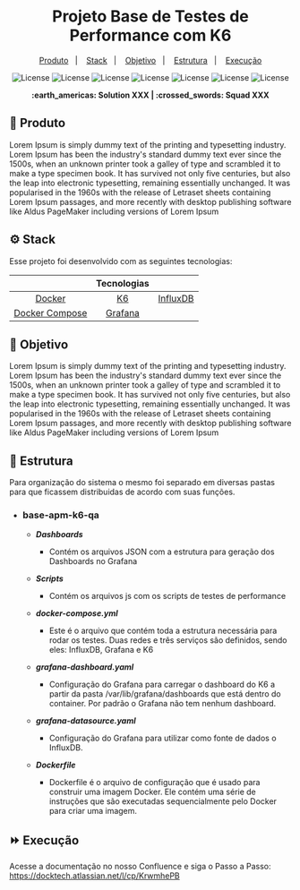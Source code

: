 <p align="center">
  <h1 align="center">Projeto Base de Testes de Performance com K6</h1>
</p> 

<p align="center">
  <a href="#-produto">Produto</a>&nbsp;&nbsp;&nbsp;|&nbsp;&nbsp;&nbsp;
  <a href="#-stack">Stack</a>&nbsp;&nbsp;&nbsp;|&nbsp;&nbsp;&nbsp;
  <a href="#-objetivo">Objetivo</a>&nbsp;&nbsp;&nbsp;|&nbsp;&nbsp;&nbsp;
  <a href="#-estrutura">Estrutura</a>&nbsp;&nbsp;&nbsp;|&nbsp;&nbsp;&nbsp;
  <a href="#-execução">Execução</a>
</p> 

<p align="center">
  <img alt="License" src="https://camo.githubusercontent.com/540c8be779fe5bb1d1733d3b4e082c353fc464cf3704fe0eaf105659d973bb22/68747470733a2f2f696d672e736869656c64732e696f2f7374617469632f76313f7374796c653d666f722d7468652d6261646765266d6573736167653d6b3626636f6c6f723d374436344646266c6f676f3d6b36266c6f676f436f6c6f723d464646464646266c6162656c3d">
  <img alt="License" src="https://camo.githubusercontent.com/b266791f8bd47724a510885e147661a76f4c76677f8ed67768bbbbda1825e0b8/68747470733a2f2f696d672e736869656c64732e696f2f7374617469632f76313f7374796c653d666f722d7468652d6261646765266d6573736167653d47726166616e6126636f6c6f723d463436383030266c6f676f3d47726166616e61266c6f676f436f6c6f723d464646464646266c6162656c3d">
  <img alt="License" src="https://camo.githubusercontent.com/81eb6065c195ff479bd67efc20d51cdb256ea25dbe2a454f45269c8f7275a6af/68747470733a2f2f696d672e736869656c64732e696f2f7374617469632f76313f7374796c653d666f722d7468652d6261646765266d6573736167653d496e666c7578444226636f6c6f723d323241444636266c6f676f3d496e666c75784442266c6f676f436f6c6f723d464646464646266c6162656c3d">
  <img alt="License" src="https://img.shields.io/badge/Docker-2CA5E0?style=for-the-badge&logo=docker&logoColor=white">
  <img alt="License" src="https://img.shields.io/badge/JavaScript-323330?style=for-the-badge&logo=javascript&logoColor=F7DF1E">
  <img alt="License" src="https://img.shields.io/badge/Go-00ADD8?style=for-the-badge&logo=go&logoColor=white">
  <img alt="License" src="https://img.shields.io/badge/json-5E5C5C?style=for-the-badge&logo=json&logoColor=white">
</p>

<p align = "center">
<b> :earth_americas: Solution XXX  | :crossed_swords: Squad XXX </b>
</p>

## :racehorse: Produto
<p>Lorem Ipsum is simply dummy text of the printing and typesetting industry. Lorem Ipsum has been the industry's standard dummy text ever since the 1500s, when an unknown printer took a galley of type and scrambled it to make a type specimen book. It has survived not only five centuries, but also the leap into electronic typesetting, remaining essentially unchanged. It was popularised in the 1960s with the release of Letraset sheets containing Lorem Ipsum passages, and more recently with desktop publishing software like Aldus PageMaker including versions of Lorem Ipsum
</p>

## ⚙ Stack

Esse projeto foi desenvolvido com as seguintes tecnologias:

|                                          |        Tecnologias                          |                                          |
| :-------------------:                    | :-------------------:                       |:---------------:                         |
| [Docker](https://www.docker.com/)        | [K6](https://k6.io/)                        | [InfluxDB](https://www.influxdata.com/)  |
| [Docker Compose](https://www.docker.com/)| [Grafana](https://grafana.com/)             |                                          |        

## 🎯 Objetivo
Lorem Ipsum is simply dummy text of the printing and typesetting industry. Lorem Ipsum has been the industry's standard dummy text ever since the 1500s, when an unknown printer took a galley of type and scrambled it to make a type specimen book. It has survived not only five centuries, but also the leap into electronic typesetting, remaining essentially unchanged. It was popularised in the 1960s with the release of Letraset sheets containing Lorem Ipsum passages, and more recently with desktop publishing software like Aldus PageMaker including versions of Lorem Ipsum

## 🌌 Estrutura
Para organização do sistema o mesmo foi separado em diversas pastas para que ficassem distribuidas de acordo com suas funções.
  - ### **base-apm-k6-qa**
    - ***Dashboards***
        - Contém os arquivos JSON com a estrutura para geração dos Dashboards no Grafana
        
    - ***Scripts*** 
        - Contém os arquivos js com os scripts de testes de performance 

    - ***docker-compose.yml*** 
        - Este é o arquivo que contém toda a estrutura necessária para rodar os testes. Duas redes e três serviços são definidos, sendo eles: InfluxDB, Grafana e K6

    - ***grafana-dashboard.yaml*** 
      - Configuração do Grafana para carregar o dashboard do K6 a partir da pasta /var/lib/grafana/dashboards que está dentro do container. Por padrão o Grafana não tem nenhum dashboard.
      
    - ***grafana-datasource.yaml*** 
      - Configuração do Grafana para utilizar como fonte de dados o InfluxDB.

    - ***Dockerfile*** 
      - Dockerfile é o arquivo de configuração que é usado para construir uma imagem Docker. Ele contém uma série de instruções que são executadas sequencialmente pelo Docker para criar uma imagem.
           
## ⏩ Execução
Acesse a documentação no nosso Confluence e siga o Passo a Passo: https://docktech.atlassian.net/l/cp/KrwmhePB

